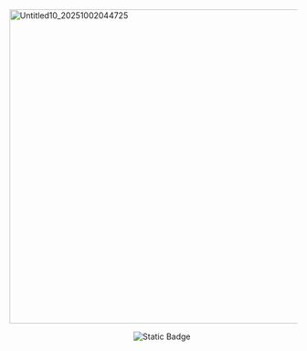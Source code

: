 <img width="650" height="550" alt="Untitled10_20251002044725" src="https://github.com/user-attachments/assets/14473565-80a0-4329-9f4d-590ac49b4534" />
    
                               ![Static Badge](https://img.shields.io/badge/100%2C000-%E2%9C%A6?label=%E2%9C%A6&labelColor=5b4969&color=b28676)

      
        
